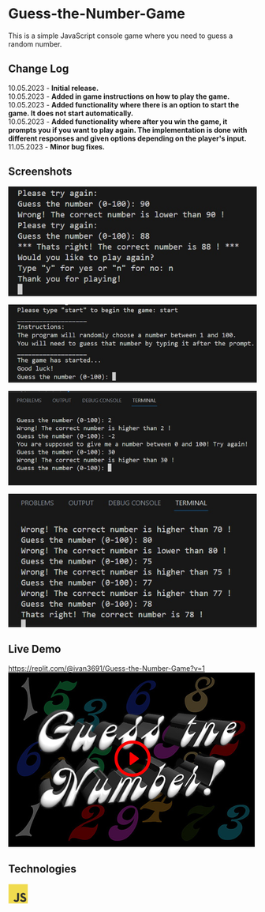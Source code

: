 # Guess-the-Number-Game
This is a simple JavaScript console game where you need to guess a random number.

## Change Log

10.05.2023 - **Initial release.** </br>
10.05.2023 - **Added in game instructions on how to play the game.** </br>
10.05.2023 - **Added functionality where there is an option to start the game. It does not start automatically.** </br>
10.05.2023 - **Added functionality where after you win the game, it prompts you if you want to play again. The implementation is done with different responses and given options depending on the player's input.** </br>
11.05.2023 - **Minor bug fixes.** </br>

## Screenshots

![Screenshot 4](https://raw.githubusercontent.com/ivan369-git/Guess-the-Number-Game/main/screenshots/GuessTheNumber4.jpg)

![Screenshot 3](https://raw.githubusercontent.com/ivan369-git/Guess-the-Number-Game/main/screenshots/GuessTheNumber3.jpg)

![Screenshot 1](https://raw.githubusercontent.com/ivan369-git/Guess-the-Number-Game/main/screenshots/GuessTheNumber1.jpg)

![Screenshot 2](https://raw.githubusercontent.com/ivan369-git/Guess-the-Number-Game/main/screenshots/GuessTheNumber2.jpg)

## Live Demo
https://replit.com/@ivan3691/Guess-the-Number-Game?v=1 </br>
[![Live Demo](https://raw.githubusercontent.com/ivan369-git/Guess-the-Number-Game/main/Guess-the-Number-cover.jpg)](https://replit.com/@ivan3691/Guess-the-Number-Game?v=1)

## Technologies
<p align="left"> <a href="https://developer.mozilla.org/en-US/docs/Web/JavaScript" target="_blank" rel="noreferrer"> <img src="https://raw.githubusercontent.com/devicons/devicon/master/icons/javascript/javascript-original.svg" alt="javascript" width="40" height="40"/> </a> </a></p>
